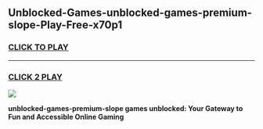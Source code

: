 
## Unblocked-Games-unblocked-games-premium-slope-Play-Free-x70p1
<h3>
<a href="https://premium76.site?title=unblocked-games-premium-slope&ref=09A">CLICK TO PLAY</a></h3>
<hr>

<h3>
<a href="https://premium76.site?title=unblocked-games-premium-slope&ref=09A">CLICK 2 PLAY</a>
  
</h3>

<a href="https://premium76.site?title=unblocked-games-premium-slope&ref=09A"><img src="https://clearcache.store/games.png"></a>


**unblocked-games-premium-slope games unblocked: Your Gateway to Fun and Accessible Online Gaming**
